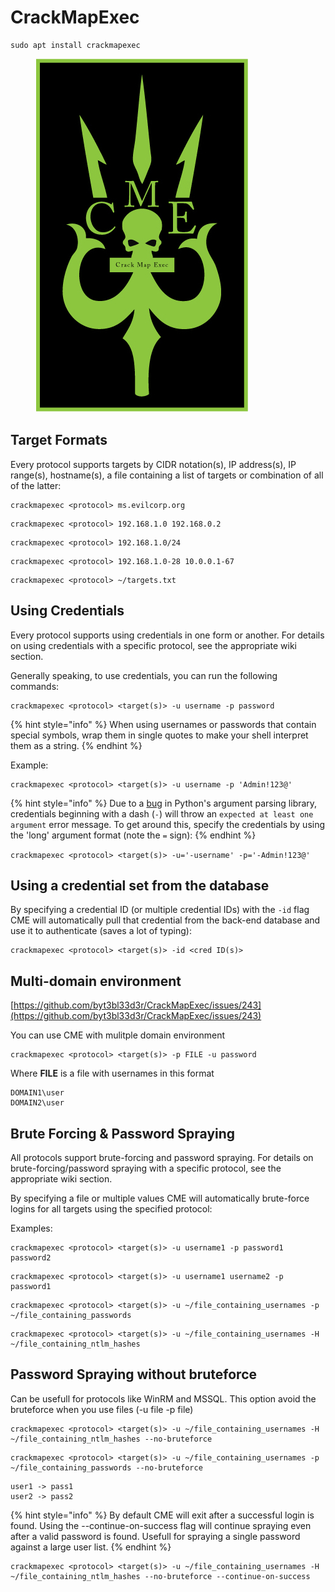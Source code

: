 # CrackMapExec

```
sudo apt install crackmapexec
```

<figure><img src="../../../.gitbook/assets/image (34) (1).png" alt=""><figcaption></figcaption></figure>

## Target Formats

Every protocol supports targets by CIDR notation(s), IP address(s), IP range(s), hostname(s), a file containing a list of targets or combination of all of the latter:

```
crackmapexec <protocol> ms.evilcorp.org
```

```
crackmapexec <protocol> 192.168.1.0 192.168.0.2
```

```
crackmapexec <protocol> 192.168.1.0/24
```

```
crackmapexec <protocol> 192.168.1.0-28 10.0.0.1-67
```

```
crackmapexec <protocol> ~/targets.txt
```

## Using Credentials

Every protocol supports using credentials in one form or another. For details on using credentials with a specific protocol, see the appropriate wiki section.

Generally speaking, to use credentials, you can run the following commands:

```
crackmapexec <protocol> <target(s)> -u username -p password
```

{% hint style="info" %}
When using usernames or passwords that contain special symbols, wrap them in single quotes to make your shell interpret them as a string.
{% endhint %}

Example:

```
crackmapexec <protocol> <target(s)> -u username -p 'Admin!123@'
```

{% hint style="info" %}
Due to a [bug](https://bugs.python.org/issue9334) in Python's argument parsing library, credentials beginning with a dash (`-`) will throw an `expected at least one argument` error message. To get around this, specify the credentials by using the 'long' argument format (note the `=` sign):
{% endhint %}

`crackmapexec <protocol> <target(s)> -u='-username' -p='-Admin!123@'`

## Using a credential set from the database

By specifying a credential ID (or multiple credential IDs) with the `-id` flag CME will automatically pull that credential from the back-end database and use it to authenticate (saves a lot of typing):

```
crackmapexec <protocol> <target(s)> -id <cred ID(s)>
```

## Multi-domain environment

[https://github.com/byt3bl33d3r/CrackMapExec/issues/243](https://github.com/byt3bl33d3r/CrackMapExec/issues/243)

You can use CME with mulitple domain environment

```
crackmapexec <protocol> <target(s)> -p FILE -u password
```

Where **FILE** is a file with usernames in this format

```
DOMAIN1\user
DOMAIN2\user
```

## Brute Forcing & Password Spraying

All protocols support brute-forcing and password spraying. For details on brute-forcing/password spraying with a specific protocol, see the appropriate wiki section.

By specifying a file or multiple values CME will automatically brute-force logins for all targets using the specified protocol:

Examples:

```
crackmapexec <protocol> <target(s)> -u username1 -p password1 password2
```

```
crackmapexec <protocol> <target(s)> -u username1 username2 -p password1
```

```
crackmapexec <protocol> <target(s)> -u ~/file_containing_usernames -p ~/file_containing_passwords
```

```
crackmapexec <protocol> <target(s)> -u ~/file_containing_usernames -H ~/file_containing_ntlm_hashes
```

## Password Spraying without bruteforce

Can be usefull for protocols like WinRM and MSSQL. This option avoid the bruteforce when you use files (-u file -p file)

```
crackmapexec <protocol> <target(s)> -u ~/file_containing_usernames -H ~/file_containing_ntlm_hashes --no-bruteforce
```

```
crackmapexec <protocol> <target(s)> -u ~/file_containing_usernames -p ~/file_containing_passwords --no-bruteforce
```

```
user1 -> pass1
user2 -> pass2
```

{% hint style="info" %}
By default CME will exit after a successful login is found. Using the --continue-on-success flag will continue spraying even after a valid password is found. Usefull for spraying a single password against a large user list.
{% endhint %}

```
crackmapexec <protocol> <target(s)> -u ~/file_containing_usernames -H ~/file_containing_ntlm_hashes --no-bruteforce --continue-on-success
```
